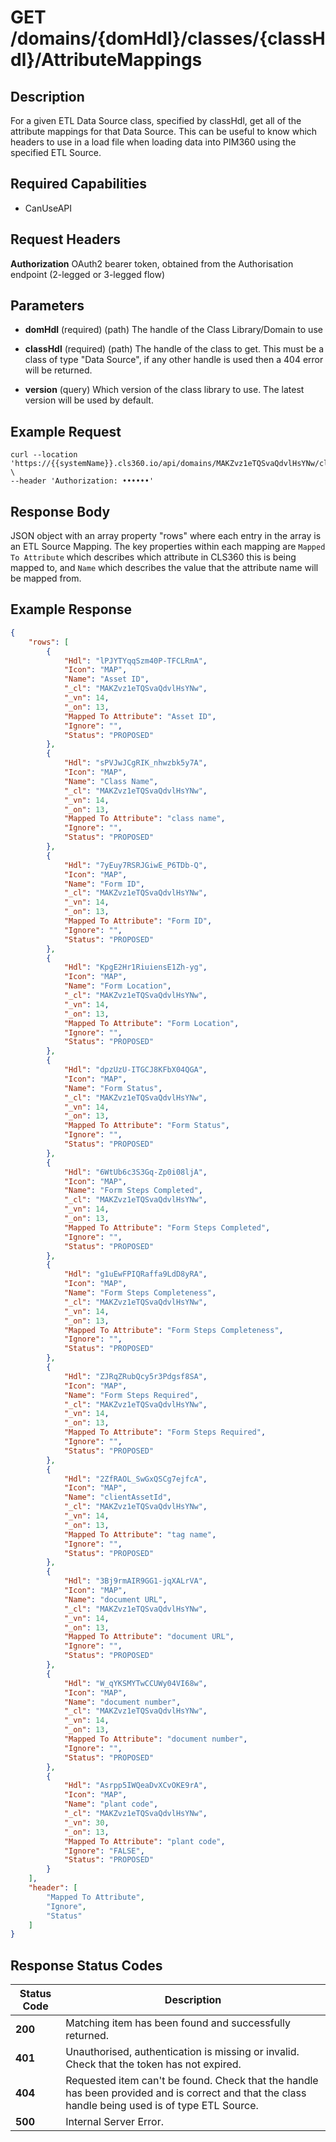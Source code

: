 # GET /domains/{domHdl}/classes/{classHdl}/AttributeMappings

## Description
For a given ETL Data Source class, specified by classHdl, get all of the attribute mappings for that Data Source. This can be useful to know which headers to use in a load file when loading data into PIM360 using the specified ETL Source.

## Required Capabilities
* CanUseAPI

## Request Headers

**Authorization** OAuth2 bearer token, obtained from the Authorisation endpoint (2-legged or 3-legged flow)

## Parameters
* **domHdl** (required) (path) The handle of the Class Library/Domain to use

* **classHdl** (required) (path) The handle of the class to get. This must be a class of type "Data Source", if any other handle is used then a 404 error will be returned.

* **version** (query) Which version of the class library to use. The latest version will be used by default.


## Example Request
```
curl --location 'https://{{systemName}}.cls360.io/api/domains/MAKZvz1eTQSvaQdvlHsYNw/classes/yqvnK8LoRwuYGuc87WuaBg/AttributeMappings' \
--header 'Authorization: ••••••'
```

## Response Body
JSON object with an array property "rows" where each entry in the array is an ETL Source Mapping. The key properties within each mapping are `Mapped To Attribute` which describes which attribute in CLS360 this is being mapped to, and `Name` which describes the value that the attribute name will be mapped from.

## Example Response
```JSON
{
    "rows": [
        {
            "Hdl": "lPJYTYqqSzm40P-TFCLRmA",
            "Icon": "MAP",
            "Name": "Asset ID",
            "_cl": "MAKZvz1eTQSvaQdvlHsYNw",
            "_vn": 14,
            "_on": 13,
            "Mapped To Attribute": "Asset ID",
            "Ignore": "",
            "Status": "PROPOSED"
        },
        {
            "Hdl": "sPVJwJCgRIK_nhwzbk5y7A",
            "Icon": "MAP",
            "Name": "Class Name",
            "_cl": "MAKZvz1eTQSvaQdvlHsYNw",
            "_vn": 14,
            "_on": 13,
            "Mapped To Attribute": "class name",
            "Ignore": "",
            "Status": "PROPOSED"
        },
        {
            "Hdl": "7yEuy7RSRJGiwE_P6TDb-Q",
            "Icon": "MAP",
            "Name": "Form ID",
            "_cl": "MAKZvz1eTQSvaQdvlHsYNw",
            "_vn": 14,
            "_on": 13,
            "Mapped To Attribute": "Form ID",
            "Ignore": "",
            "Status": "PROPOSED"
        },
        {
            "Hdl": "KpgE2Hr1RiuiensE1Zh-yg",
            "Icon": "MAP",
            "Name": "Form Location",
            "_cl": "MAKZvz1eTQSvaQdvlHsYNw",
            "_vn": 14,
            "_on": 13,
            "Mapped To Attribute": "Form Location",
            "Ignore": "",
            "Status": "PROPOSED"
        },
        {
            "Hdl": "dpzUzU-ITGCJ8KFbX04QGA",
            "Icon": "MAP",
            "Name": "Form Status",
            "_cl": "MAKZvz1eTQSvaQdvlHsYNw",
            "_vn": 14,
            "_on": 13,
            "Mapped To Attribute": "Form Status",
            "Ignore": "",
            "Status": "PROPOSED"
        },
        {
            "Hdl": "6WtUb6c3S3Gq-Zp0i08ljA",
            "Icon": "MAP",
            "Name": "Form Steps Completed",
            "_cl": "MAKZvz1eTQSvaQdvlHsYNw",
            "_vn": 14,
            "_on": 13,
            "Mapped To Attribute": "Form Steps Completed",
            "Ignore": "",
            "Status": "PROPOSED"
        },
        {
            "Hdl": "g1uEwFPIQRaffa9LdD8yRA",
            "Icon": "MAP",
            "Name": "Form Steps Completeness",
            "_cl": "MAKZvz1eTQSvaQdvlHsYNw",
            "_vn": 14,
            "_on": 13,
            "Mapped To Attribute": "Form Steps Completeness",
            "Ignore": "",
            "Status": "PROPOSED"
        },
        {
            "Hdl": "ZJRqZRubQcy5r3Pdgsf8SA",
            "Icon": "MAP",
            "Name": "Form Steps Required",
            "_cl": "MAKZvz1eTQSvaQdvlHsYNw",
            "_vn": 14,
            "_on": 13,
            "Mapped To Attribute": "Form Steps Required",
            "Ignore": "",
            "Status": "PROPOSED"
        },
        {
            "Hdl": "2ZfRAOL_SwGxQSCg7ejfcA",
            "Icon": "MAP",
            "Name": "clientAssetId",
            "_cl": "MAKZvz1eTQSvaQdvlHsYNw",
            "_vn": 14,
            "_on": 13,
            "Mapped To Attribute": "tag name",
            "Ignore": "",
            "Status": "PROPOSED"
        },
        {
            "Hdl": "3Bj9rmAIR9GG1-jqXALrVA",
            "Icon": "MAP",
            "Name": "document URL",
            "_cl": "MAKZvz1eTQSvaQdvlHsYNw",
            "_vn": 14,
            "_on": 13,
            "Mapped To Attribute": "document URL",
            "Ignore": "",
            "Status": "PROPOSED"
        },
        {
            "Hdl": "W_qYKSMYTwCCUWy04VI68w",
            "Icon": "MAP",
            "Name": "document number",
            "_cl": "MAKZvz1eTQSvaQdvlHsYNw",
            "_vn": 14,
            "_on": 13,
            "Mapped To Attribute": "document number",
            "Ignore": "",
            "Status": "PROPOSED"
        },
        {
            "Hdl": "Asrpp5IWQeaDvXCvOKE9rA",
            "Icon": "MAP",
            "Name": "plant code",
            "_cl": "MAKZvz1eTQSvaQdvlHsYNw",
            "_vn": 30,
            "_on": 13,
            "Mapped To Attribute": "plant code",
            "Ignore": "FALSE",
            "Status": "PROPOSED"
        }
    ],
    "header": [
        "Mapped To Attribute",
        "Ignore",
        "Status"
    ]
}
```

## Response Status Codes
| Status Code | Description |
| -------- | ------- |
|**200** |Matching item has been found and successfully returned.|
|**401** |Unauthorised, authentication is missing or invalid. Check that the token has not expired.|
|**404** |Requested item can't be found. Check that the handle has been provided and is correct and that the class handle being used is of type ETL Source.|
|**500** |Internal Server Error.|


